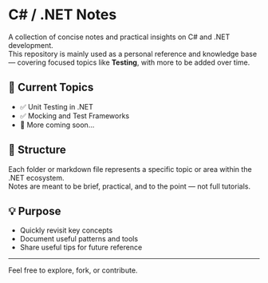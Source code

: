 # C# / .NET Notes

A collection of concise notes and practical insights on C# and .NET development.  
This repository is mainly used as a personal reference and knowledge base — covering focused topics like **Testing**, with more to be added over time.

## 📌 Current Topics

- ✅ Unit Testing in .NET
- ✅ Mocking and Test Frameworks
- 🔄 More coming soon...

## 📁 Structure

Each folder or markdown file represents a specific topic or area within the .NET ecosystem.  
Notes are meant to be brief, practical, and to the point — not full tutorials.

## 💡 Purpose

- Quickly revisit key concepts
- Document useful patterns and tools
- Share useful tips for future reference

---

Feel free to explore, fork, or contribute.
